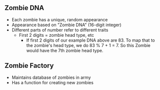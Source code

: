 ## Zombie DNA
- Each zombie has a unique, random appearance
- Appearance based on "Zombie DNA" (16-digit integer)
- Different parts of number refer to different traits
    - First 2 digits = zombie head type, etc
        - If first 2 digits of our example DNA above are 83. To map that to the zombie's head type, we do 83 % 7 + 1 = 7. So this Zombie would have the 7th zombie head type.

## Zombie Factory
- Maintains database of zombies in army
- Has a function for creating new zombies
